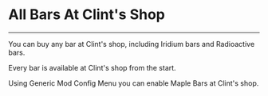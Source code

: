 # All Bars At Clint's Shop
***

You can buy any bar at Clint's shop, including Iridium bars and Radioactive bars.

Every bar is available at Clint's shop from the start.

Using Generic Mod Config Menu you can enable Maple Bars at Clint's shop.